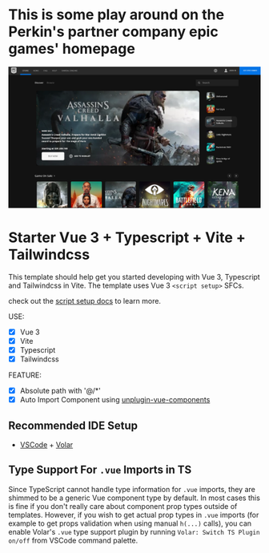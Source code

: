 # This is some play around on the Perkin's partner company epic games' homepage 

![This is how it looks](public/store.png)


# Starter Vue 3 + Typescript + Vite + Tailwindcss

This template should help get you started developing with Vue 3, Typescript and Tailwindcss in Vite. The template uses Vue 3 `<script setup>` SFCs.

check out the [script setup docs](https://v3.vuejs.org/api/sfc-script-setup.html#sfc-script-setup) to learn more.

USE:

- [x] Vue 3
- [x] Vite
- [x] Typescript
- [x] Tailwindcss

FEATURE:

- [x] Absolute path with '@/\*'
- [x] Auto Import Component using [unplugin-vue-components](https://github.com/antfu/unplugin-vue-components)

## Recommended IDE Setup

- [VSCode](https://code.visualstudio.com/) + [Volar](https://marketplace.visualstudio.com/items?itemName=johnsoncodehk.volar)

## Type Support For `.vue` Imports in TS

Since TypeScript cannot handle type information for `.vue` imports, they are shimmed to be a generic Vue component type by default. In most cases this is fine if you don't really care about component prop types outside of templates. However, if you wish to get actual prop types in `.vue` imports (for example to get props validation when using manual `h(...)` calls), you can enable Volar's `.vue` type support plugin by running `Volar: Switch TS Plugin on/off` from VSCode command palette.

